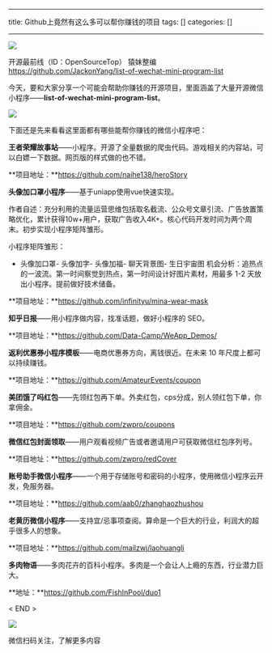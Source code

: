 
--- 
title:  Github上竟然有这么多可以帮你赚钱的项目 
tags: []
categories: [] 

---
<img src="https://img-blog.csdnimg.cn/img_convert/b94c650077bdee30aa482ee9298af4ef.png">

>  
  开源最前线（ID：OpenSourceTop） 猿妹整编 
  https://github.com/JackonYang/list-of-wechat-mini-program-list 
 

今天，要和大家分享一个可能会帮助你赚钱的开源项目，里面涵盖了大量开源微信小程序——**list-of-wechat-mini-program-list**。

<img src="https://img-blog.csdnimg.cn/img_convert/0dd4a7adff7b9428c67fb7c56eb17e87.png">

下面还是先来看看这里面都有哪些能帮你赚钱的微信小程序吧：

**王者荣耀故事站**——小程序。开源了全量数据的爬虫代码。游戏相关的内容站，可以白嫖一下数据。网页版的样式做的也不错。

**项目地址：**https://github.com/naihe138/heroStory

**头像加口罩小程序**——基于uniapp使用vue快速实现。

作者自述：充分利用的流量运营思维包括取名截流、公众号文章引流、广告放置策略优化，累计获得10w+用户，获取广告收入4K+。核心代码开发时间为两个周末。初步实现小程序矩阵雏形。

小程序矩阵雏形：
- 头像加口罩- 头像加字- 头像加福- 聊天背景图- 生日宇宙图
机会分析：追热点的一波流。第一时间察觉到热点，第一时间设计好图片素材，用最多 1-2 天放出小程序。提前做好技术储备。

**项目地址：**https://github.com/infinityu/mina-wear-mask

**知乎日报**——用小程序做内容，找准话题，做好小程序的 SEO。

**项目地址：**https://github.com/Data-Camp/WeApp_Demos/

**返利优惠券小程序模板**——电商优惠券方向，离钱很近。在未来 10 年尺度上都可以持续赚钱。

**项目地址：**https://github.com/AmateurEvents/coupon

**美团饿了吗红包**——先领红包再下单。外卖红包，cps分成，别人领红包下单，你拿佣金。

**项目地址：**https://github.com/zwpro/coupons

**微信红包封面领取**——用户观看视频广告或者邀请用户可获取微信红包序列号。

**项目地址：**https://github.com/zwpro/redCover

**账号助手微信小程序**——一个用于存储账号和密码的小程序，使用微信小程序云开发，免服务器。

**项目地址：**https://github.com/aab0/zhanghaozhushou

**老黄历微信小程序**——支持宜/忌事项查阅。算命是一个巨大的行业，利润大的超乎很多人的想象。

**项目地址：**https://github.com/mailzwj/laohuangli

**多肉物语**——多肉花卉的百科小程序。多肉是一个会让人上瘾的东西，行业潜力巨大。

**地址：**https://github.com/FishInPool/duo1

&lt; END &gt;

<img src="https://img-blog.csdnimg.cn/img_convert/405422e7b1b50e7e9cc29e4e926a915b.gif">

微信扫码关注，了解更多内容
